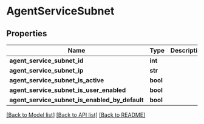# AgentServiceSubnet

## Properties
Name | Type | Description | Notes
------------ | ------------- | ------------- | -------------
**agent_service_subnet_id** | **int** |  | 
**agent_service_subnet_ip** | **str** |  | 
**agent_service_subnet_is_active** | **bool** |  | 
**agent_service_subnet_is_user_enabled** | **bool** |  | 
**agent_service_subnet_is_enabled_by_default** | **bool** |  | 

[[Back to Model list]](../README.md#documentation-for-models) [[Back to API list]](../README.md#documentation-for-api-endpoints) [[Back to README]](../README.md)

